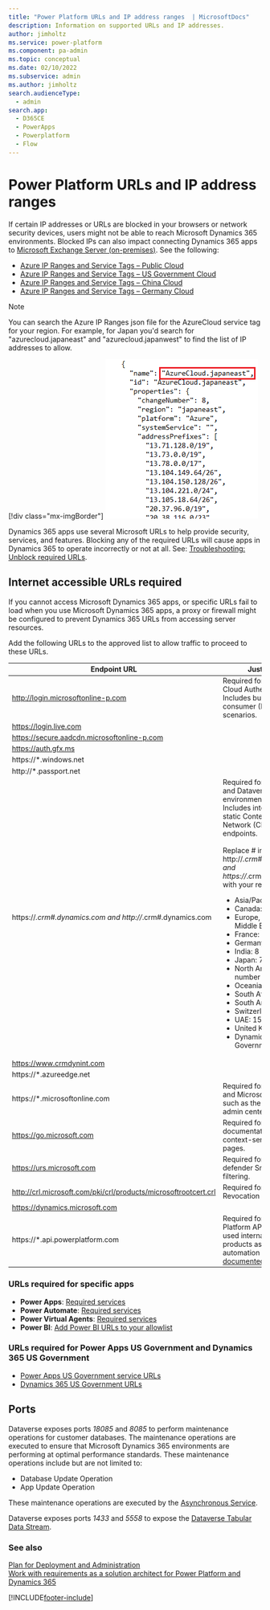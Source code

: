 ```yaml
---
title: "Power Platform URLs and IP address ranges  | MicrosoftDocs"
description: Information on supported URLs and IP addresses.
author: jimholtz
ms.service: power-platform
ms.component: pa-admin
ms.topic: conceptual
ms.date: 02/10/2022
ms.subservice: admin
ms.author: jimholtz
search.audienceType: 
  - admin
search.app:
  - D365CE
  - PowerApps
  - Powerplatform
  - Flow
---
```

# Power Platform URLs and IP address ranges

If certain IP addresses or URLs are blocked in your browsers or network security devices, users might not be able to reach Microsoft Dynamics 365 environments. Blocked IPs can also impact connecting Dynamics 365 apps to [Microsoft Exchange Server (on-premises)](connect-exchange-server-on-premises.md). See the following:

- [Azure IP Ranges and Service Tags – Public Cloud](https://www.microsoft.com/download/details.aspx?id=56519)
- [Azure IP Ranges and Service Tags – US Government Cloud](https://www.microsoft.com/download/details.aspx?id=57063)
- [Azure IP Ranges and Service Tags – China Cloud](https://www.microsoft.com/download/details.aspx?id=57062)
- [Azure IP Ranges and Service Tags – Germany Cloud](https://www.microsoft.com/download/details.aspx?id=57064)

> [!NOTE]
> You can search the Azure IP Ranges json file for the AzureCloud service tag for your region. For example, for Japan you'd search for "azurecloud.japaneast" and "azurecloud.japanwest" to find the list of IP addresses to allow.
>
> [!div class="mx-imgBorder"] 
> ![AzureCloud service tag for region IPs.](media/example-azurecloud-tag.png "AzureCloud service tag for region IPs")

Dynamics 365 apps use several Microsoft URLs to help provide security, services, and features. Blocking any of the required URLs will cause apps in Dynamics 365 to operate incorrectly or not at all. See: [Troubleshooting: Unblock required URLs](troubleshooting-unblock-urls-required.md).
  
## Internet accessible URLs required

If you cannot access Microsoft Dynamics 365 apps, or specific URLs fail to load when you use Microsoft Dynamics 365 apps, a proxy or firewall might be configured to prevent  Dynamics 365 URLs from accessing server resources.

Add the following URLs to the approved list to allow traffic to proceed to these URLs.

|  Endpoint URL | Justification  |
|---|---|
| http://login.microsoftonline-p.com  | Required for Microsoft Cloud Authentication. Includes business-to-consumer (B2C) and guest scenarios.   |
| https://login.live.com  |  |
| https://secure.aadcdn.microsoftonline-p.com  |   |
| https://auth.gfx.ms  |   |
| https://*.windows.net  |    |
| http://*.passport.net  |    |
| https://*.crm#.dynamics.com and http://*.crm#.dynamics.com | Required for Dynamics 365 and Dataverse environments access. Includes integration and static Content Delivery Network (CDN) content endpoints. <br /><br />Replace # in http://*.crm#.dynamics.com and https://*.crm#.dynamics.com with your region's number: <ul><li>Asia/Pacific: 5</li><li>Canada: 3 </li><li>Europe, Africa, and Middle East: 15 and 4</li><li>France: 12</li><li>Germany: 16</li><li>India: 8</li><li>Japan: 7</li><li>North America: no number</li><li>Oceania: 6</li><li>South Africa: 14</li><li>South America: 2</li><li>Switzerland: 17</li><li>UAE: 15</li><li>United Kingdom: 11</li><li>Dynamics 365 US Government: 9</li>   |
| https://www.crmdynint.com  |    |
| https://*.azureedge.net  |    |
| https://*.microsoftonline.com  | Required for authentication and Microsoft 365 services such as the Microsoft 365 admin center.   |
| https://go.microsoft.com  | Required for product documentation and context-sensitive help pages.    |
| https://urs.microsoft.com  |  Required for Microsoft defender SmartScreen filtering.    |
| http://crl.microsoft.com/pki/crl/products/microsoftrootcert.crl  | Required for Certification Revocation List checks.    |
| https://dynamics.microsoft.com |    |
| https://*.api.powerplatform.com | Required for Power Platform API connectivity used internally by Microsoft products as well as admin automation scenarios as  [documented here](programmability-extensibility-overview.md).

### URLs required for specific apps

- **Power Apps**: [Required services](/powerapps/maker/canvas-apps/limits-and-config)
- **Power Automate**: [Required services](/power-automate/ip-address-configuration)
- **Power Virtual Agents**: [Required services](../../power-virtual-agents/requirements-quotas.md)
- **Power BI**: [Add Power BI URLs to your allowlist](/power-bi/admin/power-bi-allow-list-urls)

### URLs required for Power Apps US Government and Dynamics 365 US Government

- [Power Apps US Government service URLs](powerapps-us-government.md#power-apps-us-government-service-urls)
- [Dynamics 365 US Government URLs](microsoft-dynamics-365-government.md#dynamics-365-us-government-urls)

## Ports
Dataverse exposes ports *18085* and *8085* to perform maintenance operations for customer databases.  The maintenance operations are executed to ensure that Microsoft Dynamics 365 environments are performing at optimal performance standards.  These maintenance operations include but are not limited to: 

- Database Update Operation
- App Update Operation

These maintenance operations are executed by the [Asynchronous Service](/powerapps/developer/data-platform/asynchronous-service).

Dataverse exposes ports *1433* and *5558* to expose the [Dataverse Tabular Data Stream](/openspecs/windows_protocols/ms-tds/893fcc7e-8a39-4b3c-815a-773b7b982c50). 

### See also  
 [Plan for Deployment and Administration](../admin/plan-for-deployment-and-administration.md)  <br /> 
 [Work with requirements as a solution architect for Power Platform and Dynamics 365](/learn/modules/work-with-requirements/index)



[!INCLUDE[footer-include](../includes/footer-banner.md)]
